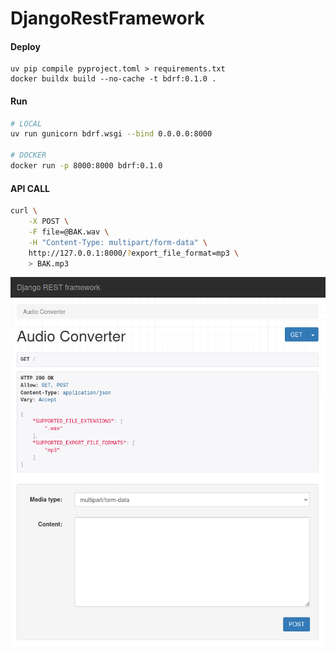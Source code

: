 # DjangoRestFramework

#### Deploy
```
uv pip compile pyproject.toml > requirements.txt
docker buildx build --no-cache -t bdrf:0.1.0 .
```

#### Run
```bash
# LOCAL
uv run gunicorn bdrf.wsgi --bind 0.0.0.0:8000

# DOCKER
docker run -p 8000:8000 bdrf:0.1.0
```

#### API CALL
```bash
curl \
    -X POST \
    -F file=@BAK.wav \
    -H "Content-Type: multipart/form-data" \
    http://127.0.0.1:8000/?export_file_format=mp3 \
    > BAK.mp3
```

<p align="center"><img src="_readme/DRF.png" /></p>
